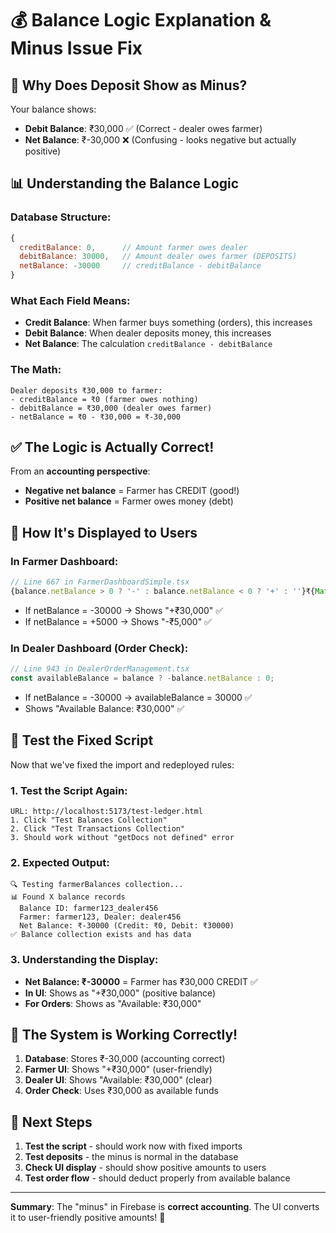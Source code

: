 # 💰 Balance Logic Explanation & Minus Issue Fix

## 🤔 **Why Does Deposit Show as Minus?**

Your balance shows:
- **Debit Balance**: ₹30,000 ✅ (Correct - dealer owes farmer)
- **Net Balance**: ₹-30,000 ❌ (Confusing - looks negative but actually positive)

## 📊 **Understanding the Balance Logic**

### **Database Structure:**
```javascript
{
  creditBalance: 0,      // Amount farmer owes dealer
  debitBalance: 30000,   // Amount dealer owes farmer (DEPOSITS)
  netBalance: -30000     // creditBalance - debitBalance
}
```

### **What Each Field Means:**
- **Credit Balance**: When farmer buys something (orders), this increases
- **Debit Balance**: When dealer deposits money, this increases  
- **Net Balance**: The calculation `creditBalance - debitBalance`

### **The Math:**
```
Dealer deposits ₹30,000 to farmer:
- creditBalance = ₹0 (farmer owes nothing)
- debitBalance = ₹30,000 (dealer owes farmer)
- netBalance = ₹0 - ₹30,000 = ₹-30,000
```

## ✅ **The Logic is Actually Correct!**

From an **accounting perspective**:
- **Negative net balance** = Farmer has CREDIT (good!)
- **Positive net balance** = Farmer owes money (debt)

## 🎨 **How It's Displayed to Users**

### **In Farmer Dashboard:**
```javascript
// Line 667 in FarmerDashboardSimple.tsx
{balance.netBalance > 0 ? '-' : balance.netBalance < 0 ? '+' : ''}₹{Math.abs(balance.netBalance)}
```
- If netBalance = -30000 → Shows "+₹30,000" ✅
- If netBalance = +5000 → Shows "-₹5,000" ✅

### **In Dealer Dashboard (Order Check):**
```javascript
// Line 943 in DealerOrderManagement.tsx  
const availableBalance = balance ? -balance.netBalance : 0;
```
- If netBalance = -30000 → availableBalance = 30000 ✅
- Shows "Available Balance: ₹30,000" ✅

## 🧪 **Test the Fixed Script**

Now that we've fixed the import and redeployed rules:

### **1. Test the Script Again:**
```
URL: http://localhost:5173/test-ledger.html
1. Click "Test Balances Collection"
2. Click "Test Transactions Collection"  
3. Should work without "getDocs not defined" error
```

### **2. Expected Output:**
```
🔍 Testing farmerBalances collection...
📊 Found X balance records
  Balance ID: farmer123_dealer456
  Farmer: farmer123, Dealer: dealer456
  Net Balance: ₹-30000 (Credit: ₹0, Debit: ₹30000)
✅ Balance collection exists and has data
```

### **3. Understanding the Display:**
- **Net Balance: ₹-30000** = Farmer has ₹30,000 CREDIT ✅
- **In UI**: Shows as "+₹30,000" (positive balance)
- **For Orders**: Shows as "Available: ₹30,000"

## 🎯 **The System is Working Correctly!**

1. **Database**: Stores ₹-30,000 (accounting correct)
2. **Farmer UI**: Shows "+₹30,000" (user-friendly)
3. **Dealer UI**: Shows "Available: ₹30,000" (clear)
4. **Order Check**: Uses ₹30,000 as available funds

## 🚀 **Next Steps**

1. **Test the script** - should work now with fixed imports
2. **Test deposits** - the minus is normal in the database
3. **Check UI display** - should show positive amounts to users
4. **Test order flow** - should deduct properly from available balance

---

**Summary**: The "minus" in Firebase is **correct accounting**. The UI converts it to user-friendly positive amounts! 💪
